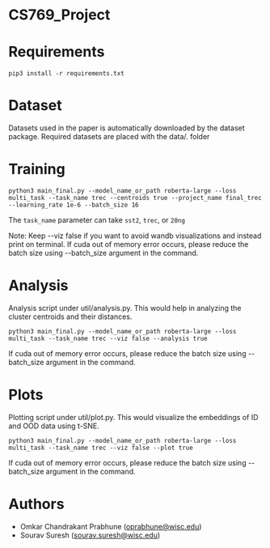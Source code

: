 # CS769_Project

# Requirements

```
pip3 install -r requirements.txt
```

# Dataset

Datasets used in the paper is automatically downloaded by the dataset package. Required datasets are placed with the data/. folder

# Training

```
python3 main_final.py --model_name_or_path roberta-large --loss multi_task --task_name trec --centroids true --project_name final_trec --learning_rate 1e-6 --batch_size 16
```
The `task_name` parameter can take `sst2`, `trec`, or `20ng`

Note: Keep --viz false if you want to avoid wandb visualizations and instead print on terminal. If cuda out of memory error occurs, please reduce the batch size using --batch_size argument in the command.


# Analysis

Analysis script under util/analysis.py. This would help in analyzing the cluster centroids and their distances.
```
python3 main_final.py --model_name_or_path roberta-large --loss multi_task --task_name trec --viz false --analysis true
```
If cuda out of memory error occurs, please reduce the batch size using --batch_size argument in the command.

# Plots

Plotting script under util/plot.py. This would visualize the embeddings of ID and OOD data using t-SNE.
```
python3 main_final.py --model_name_or_path roberta-large --loss multi_task --task_name trec --viz false --plot true  
```
If cuda out of memory error occurs, please reduce the batch size using --batch_size argument in the command.

# Authors

- Omkar Chandrakant Prabhune (oprabhune@wisc.edu)
- Sourav Suresh (sourav.suresh@wisc.edu)
